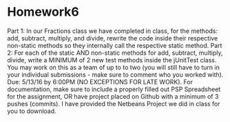 # Homework6
Part 1:  In our Fractions class we have completed in class, for the methods: add, subtract, multiply, and divide, rewrite the code inside their respective non-static methods so they internally call the respective static method. Part 2: For each of the static AND non-static methods for add, subtract, multiply, divide, write a MINIMUM of 2 new test methods inside the jUnitTest class.  You may work on this as a team of up to to two (you will still have to turn in your individual submissions - make sure to comment who you worked with).  Due: 5/13/16 by 6:00PM (NO EXCEPTIONS FOR LATE WORK). For documentation, make sure to include a properly filled out PSP Spreadsheet for the assignment, OR have project placed on Github with a minimum of 3 pushes (commits).  I have provided the Netbeans Project we did in class for you to download.

